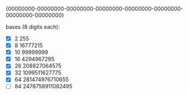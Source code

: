 \{00000000-00000000-00000000-00000000-00000000-00000000-00000000-00000000\}

bases (8 digits each):
- [x] 2 255
- [x] 8 16777215
- [x] 10 99999999
- [x] 16 4294967295
- [x] 26 208827064575
- [x] 32 1099511627775
- [x] 64 281474976710655
- [ ] 84 2478758911082495